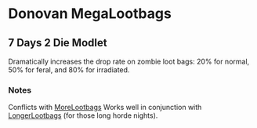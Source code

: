 # Donovan MegaLootbags

## 7 Days 2 Die Modlet

Dramatically increases the drop rate on zombie loot bags: 20% for normal, 50% for feral, and 80% for irradiated.

### Notes

Conflicts with [MoreLootbags](https://github.com/donovan522/donovan-7d2d-modlets/tree/master/donovan-morelootbags)
Works well in conjunction with [LongerLootbags](https://github.com/donovan522/donovan-7d2d-modlets/tree/master/donovan-longerlootbags) (for those long horde nights).
